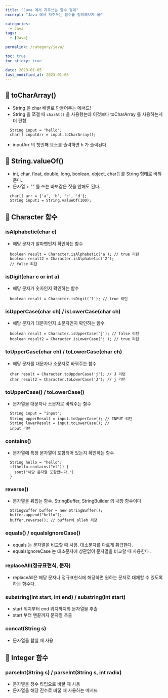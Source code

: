 ```yaml
---
title: "Java 에서 자주쓰는 함수 정리"
excerpt: "Java 에서 자주쓰는 함수를 정리해보자 😎"

categories:
  - Java
tags:
  - [Java]

permalink: /category/java/

toc: true
toc_sticky: true

date: 2023-01-05
last_modified_at: 2023-01-05
---
```


## 🦥 toCharArray()
- String 을 char 배열로 만들어주는 메서드!
- String 을 쪼갤 때 `charAt()` 을 사용했는데 이것보다 toCharArray 를 사용하는게 더 편함
```
  String input = "hello";
  char[] inputArr = input.toCharArray();
```
- inputArr 의 첫번째 요소를 출력하면 h 가 출력된다.

## 🦥 String.valueOf()
- int, char, float, double, long, boolean, object, char[] 를 String 형태로 바꿔준다..
- 문자열 + "" 를 쓰는 바보같은 짓을 안해도 된다..
```
  char[] arr = {'a', 'b', 'c', 'd'};
  String input1 = String.valueOf(100);
```

## 🦥 Character 함수 
### isAlphabetic(char c)
- 해당 문자가 알파벳인지 확인하는 함수
```
  boolean result = Character.isAlphabetic('a'); // true 리턴
  boolean result2 = Character.isAlphabetic('2');
  // false 리턴
```
### isDigit(char c or int a)
- 해당 문자가 숫자인지 확인하는 함수
```
  boolean result = Character.isDigit('1'); // true 리턴
```
### isUpperCase(char ch) / isLowerCase(char ch)
- 해당 문자가 대문자인지 소문자인지 확인하는 함수
```
  boolean result = Character.isUpperCase('j'); // false 리턴
  boolean result2 = Character.isLowerCase('j'); // true 리턴
``` 
### toUpperCase(char ch) / toLowerCase(char ch)
- 해당 문자를 대문자나 소문자로 바꿔주는 함수
```
  char result = Character.toUppderCase('j'); // J 리턴
  char result2 = Character.toLowerCase('J'); // j 리턴
```
### toUpperCase() / toLowerCase()
- 문자열을 대문자나 소문자로 바꿔주는 함수
```
  String input = "input";
  String upperResult = input.toUpperCase(); // INPUT 리턴
  String lowerResult = input.toLowerCase(); //
  input 리턴
```
### contains()
- 문자열에 특정 문자열이 포함되어 있는지 확인하는 함수 
```
  String hello = "hello";
  if(hello.contains("el")) {
    sout("해당 문자열 포함합니다.")
  }
```
### reverse()
- 문자열을 뒤집는 함수. StringBuffer, StringBuilder  의 내장 함수이다
```
  StringBuffer buffer = new StringBuffer();
  buffer.append("hello");
  buffer.reverse(); // buffer에 olleh 저장
```
### equals() / equalsIgnoreCase()
- equals 는 문자열을 비교할 때 사용. 대소문자를 다르게 취급한다.
- equalsIgnoreCase 는 대소문자에 상관없이 문자열을 비교할 때 사용한다 .
### replaceAll(정규표현식, 문자)
- replaceAll은 해당 문자나 정규표현식에 해당하면 원하는 문자로 대체할 수 있도록 하는 함수다.
### substring(int start, int end) / substring(int start)
- start 위치부터 end 위치까지의 문자열을 추출
- start 부터 맨끝까지 문자열 추출 
### concat(String s)
- 문자열을 합칠 때 사용
## 🦥 Integer 함수
### parseInt(String s) / parseInt(String s, int radix)
- 문자열을 정수 타입으로 바꿀 때 사용
- 문자열을 해당 진수로 바꿀 때 사용하는 메서드